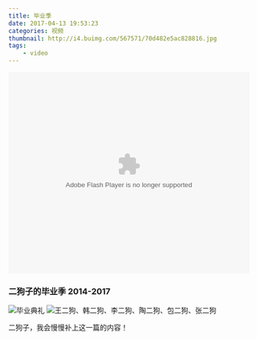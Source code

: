```yaml
---
title: 毕业季
date: 2017-04-13 19:53:23
categories: 视频
thumbnail: http://i4.buimg.com/567571/70d482e5ac828816.jpg
tags:
	- video
---
```

<embed src="https://imgcache.qq.com/tencentvideo_v1/playerv3/TPout.swf?max_age=86400&v=20161117&vid=b03922ost0x&auto=0" allowFullScreen="true" quality="high" width="480" height="400" align="middle" allowScriptAccess="always" type="application/x-shockwave-flash"></embed>
<!-- more -->
### 二狗子的毕业季 2014-2017
![毕业典礼](http://i2.muimg.com/567571/3a87c1ea85d963be.jpg)
![王二狗、韩二狗、李二狗、陶二狗、包二狗、张二狗](http://i4.buimg.com/567571/70d482e5ac828816.jpg)

二狗子，我会慢慢补上这一篇的内容！
